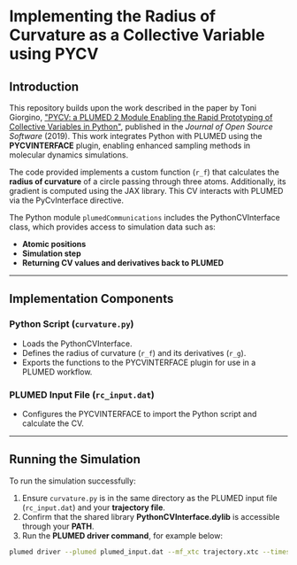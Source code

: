 # Implementing the Radius of Curvature as a Collective Variable using PYCV

## **Introduction**
This repository builds upon the work described in the paper by Toni Giorgino, 
["PYCV: a PLUMED 2 Module Enabling the Rapid Prototyping of Collective Variables in Python"](https://joss.theoj.org/papers/10.21105/joss.01773), 
published in the *Journal of Open Source Software* (2019). This work integrates Python with PLUMED using the **PYCVINTERFACE** plugin, enabling enhanced sampling methods in molecular dynamics simulations.

The code provided implements a custom function (`r_f`) that calculates the **radius of curvature** of a circle passing through three atoms. 
Additionally, its gradient is computed using the JAX library. This CV interacts with PLUMED via the PyCvInterface directive. 

The Python module `plumedCommunications` includes the PythonCVInterface class, which provides access to simulation data such as:
- **Atomic positions**
- **Simulation step**
- **Returning CV values and derivatives back to PLUMED**

---

## **Implementation Components**
### **Python Script (`curvature.py`)**
- Loads the PythonCVInterface.
- Defines the radius of curvature (`r_f`) and its derivatives (`r_g`).
- Exports the functions to the PYCVINTERFACE plugin for use in a PLUMED workflow.

### **PLUMED Input File (`rc_input.dat`)**
- Configures the PYCVINTERFACE to import the Python script and calculate the CV.

---

## **Running the Simulation**
To run the simulation successfully:
1. Ensure `curvature.py` is in the same directory as the PLUMED input file (`rc_input.dat`) and your **trajectory file**.
2. Confirm that the shared library **PythonCVInterface.dylib** is accessible through your **PATH**.
3. Run the **PLUMED driver command**, for example below:

```bash
plumed driver --plumed plumed_input.dat --mf_xtc trajectory.xtc --timestep 0.002

